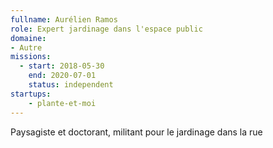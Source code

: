 ```yaml
---
fullname: Aurélien Ramos
role: Expert jardinage dans l'espace public
domaine: 
- Autre
missions:
  - start: 2018-05-30
    end: 2020-07-01
    status: independent
startups:
    - plante-et-moi
---
```


Paysagiste et doctorant, militant pour le jardinage dans la rue

